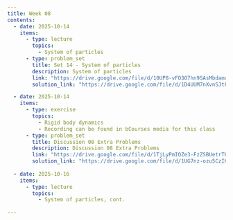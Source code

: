 ```yaml
---
title: Week 08
contents:
  - date: 2025-10-14
    items:
      - type: lecture
        topics:
          - System of particles
      - type: problem_set
        title: Set 14 - System of particles
        description: System of particles
        link: "https://drive.google.com/file/d/10UP8-vFO3O7hn9SAsMbdamq7XpcNgILw/view?usp=drivesdk"
        solution_link: "https://drive.google.com/file/d/1D4UUM7nXvnSJtFTS7EvNb4c44McrUA6z/view?usp=sharing"

  - date: 2025-10-14
    items:
      - type: exercise
        topics:
          - Rigid body dynamics
          - Recording can be found in bCourses media for this class
      - type: problem_set
        title: Discussion 08 Extra Problems
        description: Discussion 08 Extra Problems
        link: "https://drive.google.com/file/d/1TjLyPmIOZe3-FzZSBUetrTKB9M6v-OFV/view?usp=sharing"
        solution_link: "https://drive.google.com/file/d/1UG7nz-ozu5CzIKJ_66lqHOe3ksRsywHU/view?usp=sharing"
        
  - date: 2025-10-16
    items:
      - type: lecture
        topics:
          - System of particles, cont.
      
---
```

